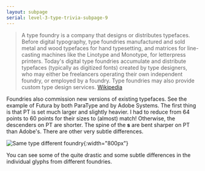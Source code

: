 ```yaml
---
layout: subpage
serial: level-3-type-trivia-subpage-9
---
```


> A type foundry is a company that designs or distributes typefaces. Before digital typography, type foundries manufactured and sold metal and wood typefaces for hand typesetting, and matrices for line-casting machines like the Linotype and Monotype, for letterpress printers. Today's digital type foundries accumulate and distribute typefaces (typically as digitized fonts) created by type designers, who may either be freelancers operating their own independent foundry, or employed by a foundry. Type foundries may also provide custom type design services.
[Wikipedia](https://en.wikipedia.org/wiki/Type_foundry)

Foundries also commission new versions of existing typefaces. See the example of Futura by both ParaType and by Adobe Systems. The first thing is that PT is set much larger and slightly heavier. I had to reduce from 64 points to 60 points for their sizes to (almost) match! Otherwise, the descenders on PT are shorter. The spine of the **s** are bent sharper on PT than Adobe's. There are other very subtle differences.

![Same type different foundry]({{site.url}}/svg/type-trivia/same-type-different-foundry.svg "Same type different foundry"){:width="800px"}

You can see some of the quite drastic and some subtle differences in the individual glyphs from different foundries.